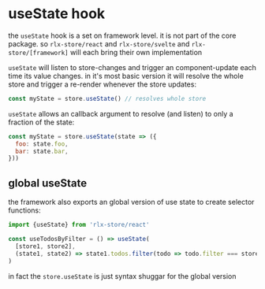 # useState hook

the `useState` hook is a set on framework level. it is not part of the core package. so `rlx-store/react` and `rlx-store/svelte` and `rlx-store/[framework]` will each bring their own implementation

`useState` will listen to store-changes and trigger an component-update each time its value changes. in it's most basic version it will resolve the whole store and trigger a re-render whenever the store updates:

```javascript
const myState = store.useState() // resolves whole store
```

`useState` allows an callback argument to resolve (and listen) to only a fraction of the state:

```javascript
const myState = store.useState(state => ({
  foo: state.foo,
  bar: state.bar,
}))
```

## global useState

the framework also exports an global version of use state to create selector functions:

```javascript
import {useState} from 'rlx-store/react'

const useTodosByFilter = () => useState(
  [store1, store2], 
  (state1, state2) => state1.todos.filter(todo => todo.filter === store2.filter),
)
```

in fact the `store.useState` is just syntax shuggar for the global version